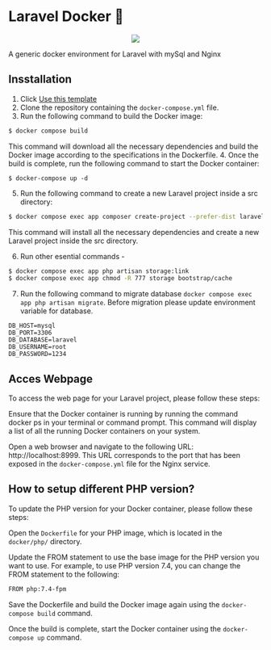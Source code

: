 ﻿# Laravel Docker 🐳

<p align="center">
<img src="https://repository-images.githubusercontent.com/604504498/60f54e29-db30-401a-9d2f-d14864cd5be0">
</p>
A generic docker environment for Laravel with mySql and Nginx


## Insstallation

1. Click [Use this template](https://github.com/rakibdevs/laravel-docker/generate)
2. Clone the repository containing the `docker-compose.yml` file.
3. Run the following command to build the Docker image:

```bash
$ docker compose build
```
This command will download all the necessary dependencies and build the Docker image according to the specifications in the Dockerfile.
4. Once the build is complete, run the following command to start the Docker container: 
```bas
$ docker-compose up -d
```
5. Run the following command to create a new Laravel project inside a src directory:
```bash
$ docker compose exec app composer create-project --prefer-dist laravel/laravel .
```
This command will install all the necessary dependencies and create a new Laravel project inside the src directory.

6. Run other esential commands -
```bash
$ docker compose exec app php artisan storage:link
$ docker compose exec app chmod -R 777 storage bootstrap/cache
```
7. Run the following command to migrate database `docker compose exec app php artisan migrate`. Before migration please update environment variable for database.
```DB_CONNECTION=mysql
DB_HOST=mysql
DB_PORT=3306
DB_DATABASE=laravel
DB_USERNAME=root
DB_PASSWORD=1234
```

## Acces Webpage
To access the web page for your Laravel project, please follow these steps:

Ensure that the Docker container is running by running the command docker ps in your terminal or command prompt. This command will display a list of all the running Docker containers on your system.

Open a web browser and navigate to the following URL: http://localhost:8999. This URL corresponds to the port that has been exposed in the `docker-compose.yml` file for the Nginx service.

## How to setup different PHP version?
To update the PHP version for your Docker container, please follow these steps:

Open the `Dockerfile` for your PHP image, which is located in the `docker/php/` directory.

Update the FROM statement to use the base image for the PHP version you want to use. For example, to use PHP version 7.4, you can change the FROM statement to the following:

```bash
FROM php:7.4-fpm
```
Save the Dockerfile and build the Docker image again using the `docker-compose build` command.

Once the build is complete, start the Docker container using the `docker-compose up` command.
